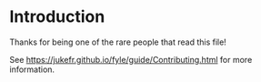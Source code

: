 # Introduction

Thanks for being one of the rare people that read this file!

See https://jukefr.github.io/fyle/guide/Contributing.html for more information.